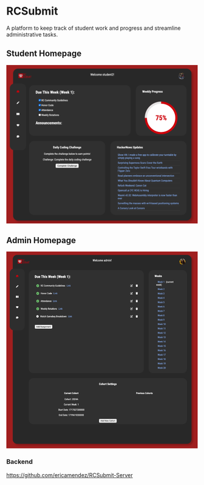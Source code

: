 # RCSubmit

A platform to keep track of student work and progress and streamline administrative tasks.

## Student Homepage

![Screenshot of RC Submit Student Homepage](student-homepage.png)

## Admin Homepage

![Screenshot of RC Submit Admin Homepage](admin-homepage2.png)

### Backend

https://github.com/ericamendez/RCSubmit-Server

